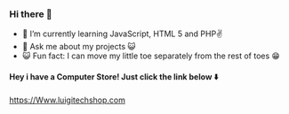 ### Hi there 👋

- 📖 I’m currently learning JavaScript, HTML 5 and PHP✌️
- 💬 Ask me about my projects 😺
- 😺 Fun fact: I can move my little toe separately from the rest of toes 😁
  
#### Hey i have a Computer Store! Just click the link below ⬇️
https://Www.luigitechshop.com
